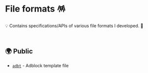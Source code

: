 # File formats 🪅

💡 Contains specifications/APIs of various file formats I developed. 🦄

<br>

## 🌍 Public

- [`adbt`](https://github.com/igorskyflyer/file-formats/tree/main/adbt) - Adblock template file

